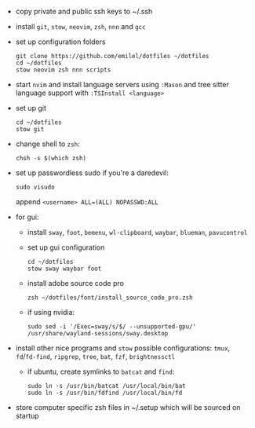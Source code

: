 * copy private and public ssh keys to ~/.ssh

* install `git`, `stow`, `neovim`, `zsh`, `nnn` and `gcc`

* set up configuration folders

  ```
  git clone https://github.com/emilel/dotfiles ~/dotfiles
  cd ~/dotfiles
  stow neovim zsh nnn scripts
  ```

* start `nvim` and install language servers using `:Mason` and tree sitter
  language support with `:TSInstall <language>`

* set up git

  ```
  cd ~/dotfiles
  stow git
  ```

* change shell to `zsh`:

  ```
  chsh -s $(which zsh)
  ```

* set up passwordless sudo if you're a daredevil:

  ```
  sudo visudo
  ```

  append `<username> ALL=(ALL) NOPASSWD:ALL`

* for gui:

  * install `sway`, `foot`, `bemenu`, `wl-clipboard`, `waybar`, `blueman`,
    `pavucontrol`

  * set up gui configuration

    ```
    cd ~/dotfiles
    stow sway waybar foot
    ```

  * install adobe source code pro

    ```
    zsh ~/dotfiles/font/install_source_code_pro.zsh
    ```

  * if using nvidia:

    ```
    sudo sed -i '/Exec=sway/s/$/ --unsupported-gpu/' /usr/share/wayland-sessions/sway.desktop
    ```

* install other nice programs and `stow` possible configurations: `tmux`,
  `fd`/`fd-find`, `ripgrep`, `tree`, `bat`, `fzf`, `brightnessctl`

  * if ubuntu, create symlinks to `batcat` and `find`:

    ```
    sudo ln -s /usr/bin/batcat /usr/local/bin/bat
    sudo ln -s /usr/bin/fdfind /usr/local/bin/fd
    ```

* store computer specific zsh files in ~/.setup which will be sourced on startup
